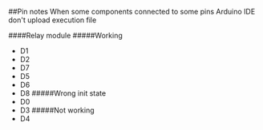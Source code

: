 ##Pin notes
When some components connected to some pins Arduino IDE don't upload execution file

####Relay module
#####Working
* D1
* D2
* D7
* D5
* D6
* D8
#####Wrong init state
* D0
* D3
#####Not working
* D4
